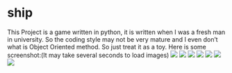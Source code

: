 # ship
This Project is a game written in python, it is written when I was a fresh man in university. So the coding style may not be very mature and I even don’t what is Object Oriented method. 
So just treat it as a toy.
Here is some screenshot:(It may take several seconds to load images)
![][image-1]
![][image-2]
![][image-3]
![][image-4]
![][image-5]
![][image-6]
![][image-7]

[image-1]:	http://7xjdxk.com1.z0.glb.clouddn.com/1.jpg
[image-2]:	http://7xjdxk.com1.z0.glb.clouddn.com/2.jpg
[image-3]:	http://7xjdxk.com1.z0.glb.clouddn.com/3.jpg
[image-4]:	http://7xjdxk.com1.z0.glb.clouddn.com/4.jpg
[image-5]:	http://7xjdxk.com1.z0.glb.clouddn.com/5.jpg
[image-6]:	http://7xjdxk.com1.z0.glb.clouddn.com/6.jpg
[image-7]:	http://7xjdxk.com1.z0.glb.clouddn.com/7.jpg